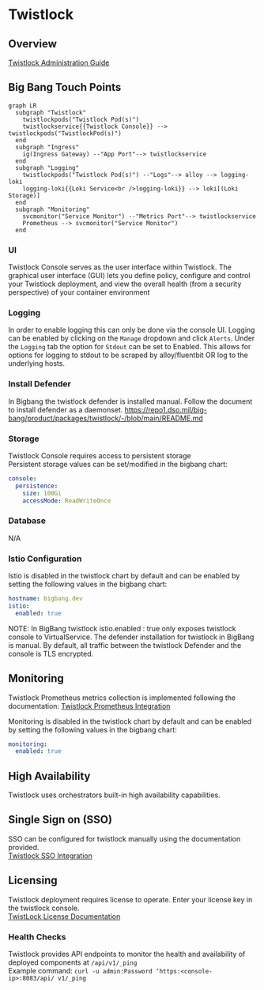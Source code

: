 # Twistlock

## Overview

[Twistlock Administration Guide](https://docs.prismacloud.io/en/compute-edition/22-12/admin-guide/install/getting-started)

## Big Bang Touch Points

```mermaid
graph LR
  subgraph "Twistlock"
    twistlockpods("Twistlock Pod(s)")
    twistlockservice{{Twistlock Console}} --> twistlockpods("TwistlockPod(s)")
  end
  subgraph "Ingress"
    ig(Ingress Gateway) --"App Port"--> twistlockservice
  end
  subgraph "Logging"
    twistlockpods("Twistlock Pod(s)") --"Logs"--> alloy --> logging-loki
    logging-loki{{Loki Service<br />logging-loki}} --> loki[(Loki Storage)]
  end
  subgraph "Monitoring"
    svcmonitor("Service Monitor") --"Metrics Port"--> twistlockservice
    Prometheus --> svcmonitor("Service Monitor")
  end

```

### UI

Twistlock Console serves as the user interface within Twistlock. The graphical
user interface (GUI) lets you define policy, configure and control your Twistlock deployment, and view the overall health (from a security perspective) of your container environment

### Logging
In order to enable logging this can only be done via the console UI. Logging can be enabled by clicking on the `Manage` dropdown and click `Alerts`. Under the `Logging` tab the option for `Stdout` can be set to Enabled. This allows for options for logging to stdout to be scraped by alloy/fluentbit OR log to the underlying hosts.


### Install Defender

In Bigbang the  twistlock defender is installed manual.
Follow the document to install defender as a daemonset.
<https://repo1.dso.mil/big-bang/product/packages/twistlock/-/blob/main/README.md>

### Storage

Twistlock Console requires access to persistent storage \
Persistent storage values can be set/modified  in the bigbang chart:

```yaml
console:
  persistence:
    size: 100Gi
    accessMode: ReadWriteOnce
```

### Database

N/A

### Istio Configuration

Istio is disabled in the twistlock chart by default and can be enabled by setting the following values in the bigbang chart:

```yaml
hostname: bigbang.dev
istio:
  enabled: true
```

NOTE: In  BigBang twistlock istio.enabled : true only exposes twistlock console to VirtualService.  The defender installation for twistlock in BigBang  is manual. By default, all traffic between the twistlock Defender and the console is TLS encrypted.

## Monitoring

Twistlock Prometheus metrics collection is implemented following the documentation:
[Twistlock Prometheus Integration](https://docs.prismacloud.io/en/compute-edition/22-12/admin-guide/audit/prometheus)

Monitoring is disabled in the twistlock chart by default and can be enabled by setting the following values in the bigbang chart:

```yaml
monitoring:
  enabled: true
```

## High Availability

Twistlock uses orchestrators built-in high availability capabilities.

## Single Sign on (SSO)

SSO can be configured for twistlock  manually using the documentation provided. \
[Twistlock SSO Integration](https://repo1.dso.mil/big-bang/product/packages/twistlock/-/blob/main/docs/KEYCLOAK.md)

## Licensing

Twistlock deployment requires license to operate. Enter your license key in the twistlock console. \
[TwistLock License Documentation](https://docs.prismacloud.io/en/enterprise-edition/content-collections/runtime-security/runtime-security-components/licensing/licensing)

### Health Checks

Twistlock provides API endpoints to monitor the health and availability of deployed components  at `/api/v1/_ping` \
Example command: `curl -u admin:Password ‘https:<console-ip>:8083/api/ v1/_ping`
